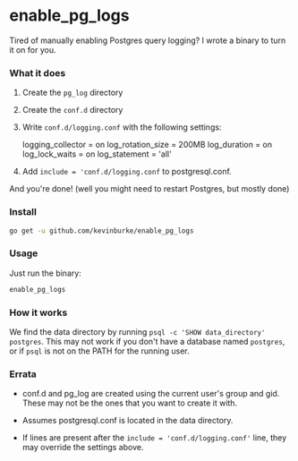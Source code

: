 # enable_pg_logs

Tired of manually enabling Postgres query logging? I wrote a binary to turn
it on for you.

### What it does

1) Create the `pg_log` directory

2) Create the `conf.d` directory

3) Write `conf.d/logging.conf` with the following settings:

    logging_collector = on
    log_rotation_size = 200MB
    log_duration = on
    log_lock_waits = on
    log_statement = 'all'

4) Add `include = 'conf.d/logging.conf` to postgresql.conf.

And you're done! (well you might need to restart Postgres, but mostly done)

### Install

```bash
go get -u github.com/kevinburke/enable_pg_logs
```

### Usage

Just run the binary:

```bash
enable_pg_logs
```

### How it works

We find the data directory by running `psql -c 'SHOW data_directory' postgres`.
This may not work if you don't have a database named `postgres`, or if `psql`
is not on the PATH for the running user.

### Errata

- conf.d and pg_log are created using the current user's group and gid. These
may not be the ones that you want to create it with.

- Assumes postgresql.conf is located in the data directory.

- If lines are present after the `include = 'conf.d/logging.conf'` line, they
  may override the settings above.
